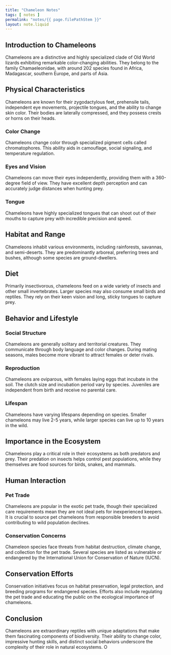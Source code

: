 ```yaml
---
title: "Chameleon Notes"
tags: [ notes ]
permalink: "notes/{{ page.filePathStem }}"
layout: note.liquid
---
```


## Introduction to Chameleons

Chameleons are a distinctive and highly specialized clade of Old World lizards exhibiting remarkable color-changing abilities. They belong to the family Chamaeleonidae, with around 202 species found in Africa, Madagascar, southern Europe, and parts of Asia.

## Physical Characteristics

Chameleons are known for their zygodactylous feet, prehensile tails, independent eye movements, projectile tongues, and the ability to change skin color. Their bodies are laterally compressed, and they possess crests or horns on their heads.

### Color Change

Chameleons change color through specialized pigment cells called chromatophores. This ability aids in camouflage, social signaling, and temperature regulation.

### Eyes and Vision

Chameleons can move their eyes independently, providing them with a 360-degree field of view. They have excellent depth perception and can accurately judge distances when hunting prey.

### Tongue

Chameleons have highly specialized tongues that can shoot out of their mouths to capture prey with incredible precision and speed.

## Habitat and Range

Chameleons inhabit various environments, including rainforests, savannas, and semi-deserts. They are predominantly arboreal, preferring trees and bushes, although some species are ground-dwellers.

## Diet

Primarily insectivorous, chameleons feed on a wide variety of insects and other small invertebrates. Larger species may also consume small birds and reptiles. They rely on their keen vision and long, sticky tongues to capture prey.

## Behavior and Lifestyle

### Social Structure

Chameleons are generally solitary and territorial creatures. They communicate through body language and color changes. During mating seasons, males become more vibrant to attract females or deter rivals.

### Reproduction

Chameleons are oviparous, with females laying eggs that incubate in the soil. The clutch size and incubation period vary by species. Juveniles are independent from birth and receive no parental care.

### Lifespan

Chameleons have varying lifespans depending on species. Smaller chameleons may live 2-5 years, while larger species can live up to 10 years in the wild.

## Importance in the Ecosystem

Chameleons play a critical role in their ecosystems as both predators and prey. Their predation on insects helps control pest populations, while they themselves are food sources for birds, snakes, and mammals.

## Human Interaction

### Pet Trade

Chameleons are popular in the exotic pet trade, though their specialized care requirements mean they are not ideal pets for inexperienced keepers. It is crucial to source pet chameleons from responsible breeders to avoid contributing to wild population declines.

### Conservation Concerns

Chameleon species face threats from habitat destruction, climate change, and collection for the pet trade. Several species are listed as vulnerable or endangered by the International Union for Conservation of Nature (IUCN).

## Conservation Efforts

Conservation initiatives focus on habitat preservation, legal protection, and breeding programs for endangered species. Efforts also include regulating the pet trade and educating the public on the ecological importance of chameleons.

## Conclusion

Chameleons are extraordinary reptiles with unique adaptations that make them fascinating components of biodiversity. Their ability to change color, impressive hunting skills, and distinct social behaviors underscore the complexity of their role in natural ecosystems. O
